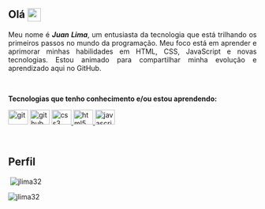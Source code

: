 ## Olá <img align="top" src="https://user-images.githubusercontent.com/49988118/149844758-2e69df39-cc50-48d6-8b69-4506a540a796.gif" width="27" />

<p align="justify">
Meu nome é <em><b>Juan Lima</b></em>, um entusiasta da tecnologia que está trilhando os primeiros passos no mundo da programação. Meu foco está em aprender e aprimorar minhas habilidades em HTML, CSS, JavaScript e novas tecnologias. Estou animado para compartilhar minha evolução e aprendizado aqui no GitHub.
</p>
<br>

**<p align="justify">Tecnologias que tenho conhecimento e/ou estou aprendendo:</p>**
<p align="left"> 
  

<img src="https://cdn.jsdelivr.net/gh/devicons/devicon/icons/git/git-original.svg" alt="git" width="40" height="30"/>
<img src="https://cdn.jsdelivr.net/gh/devicons/devicon/icons/github/github-original.svg" alt="github" width="40" height="30"/>
<a href="https://www.w3schools.com/css/" target="_blank" rel="noreferrer"> <img src="https://cdn.jsdelivr.net/gh/devicons/devicon/icons/css3/css3-original.svg" alt="css3" width="40" height="30"/> </a> <a href="https://www.w3.org/html/" target="_blank" rel="noreferrer"> <img src="https://cdn.jsdelivr.net/gh/devicons/devicon/icons/html5/html5-original.svg" alt="html5" width="40" height="30"/> </a> <a href="https://developer.mozilla.org/en-US/docs/Web/JavaScript" target="_blank" rel="noreferrer"> <img src="https://cdn.jsdelivr.net/gh/devicons/devicon/icons/javascript/javascript-original.svg" alt="javascript" width="40" height="30"/> </a> 
</p>
<br>

## Perfil

<p>&nbsp;<img align="center" src="https://github-readme-stats.vercel.app/api?username=jlima32&show_icons=true&theme=dracula&locale=pt-br" alt="jlima32" /></p>
<p><img align="left" src="https://github-readme-stats.vercel.app/api/top-langs?username=jlima32&show_icons=true&theme=dracula&locale=pt-br" alt="jlima32" /></p>




